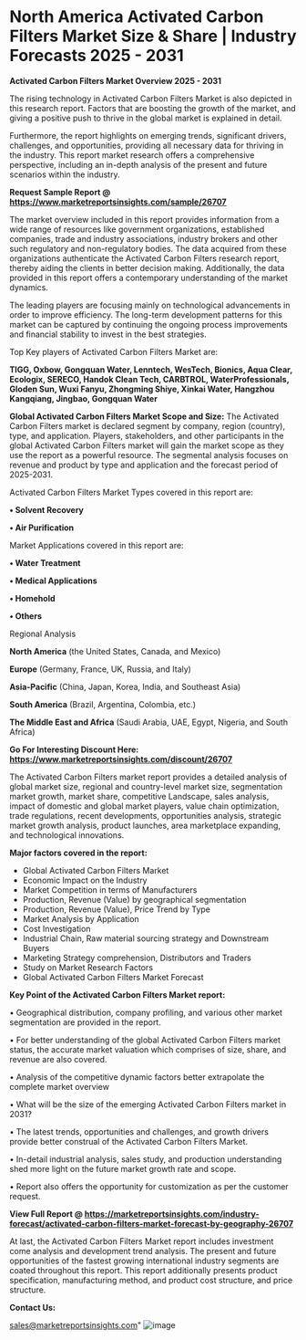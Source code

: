   # North America Activated Carbon Filters Market Size & Share | Industry Forecasts 2025 - 2031

<Strong> Activated Carbon Filters Market Overview 2025 - 2031</strong>

The rising technology in Activated Carbon Filters Market is also depicted in this research report. Factors that are boosting the growth of the market, and giving a positive push to thrive in the global market is explained in detail.

Furthermore, the report highlights on emerging trends, significant drivers, challenges, and opportunities, providing all necessary data for thriving in the industry. This report market research offers a comprehensive perspective, including an in-depth analysis of the present and future scenarios within the industry.

<strong>Request Sample Report @ <a href=https://www.marketreportsinsights.com/sample/26707>https://www.marketreportsinsights.com/sample/26707</a></strong>

The market overview included in this report provides information from a wide range of resources like government organizations, established companies, trade and industry associations, industry brokers and other such regulatory and non-regulatory bodies. The data acquired from these organizations authenticate the Activated Carbon Filters research report, thereby aiding the clients in better decision making. Additionally, the data provided in this report offers a contemporary understanding of the market dynamics.

The leading players are focusing mainly on technological advancements in order to improve efficiency. The long-term development patterns for this market can be captured by continuing the ongoing process improvements and financial stability to invest in the best strategies.

Top Key players of Activated Carbon Filters Market are:

<strong>TIGG, Oxbow, Gongquan Water, Lenntech, WesTech, Bionics, Aqua Clear, Ecologix, SERECO, Handok Clean Tech, CARBTROL, WaterProfessionals, Gloden Sun, Wuxi Fanyu, Zhongming Shiye, Xinkai Water, Hangzhou Kangqiang, Jingbao, Gongquan Water</strong>

<strong><b>Global Activated Carbon Filters Market Scope and Size:</b></strong>
The Activated Carbon Filters market is declared segment by company, region (country), type, and application. Players, stakeholders, and other participants in the global Activated Carbon Filters market will gain the market scope as they use the report as a powerful resource. The segmental analysis focuses on revenue and product by type and application and the forecast period of 2025-2031.

Activated Carbon Filters Market Types covered in this report are:

<strong>• Solvent Recovery

• Air Purification</strong>

Market Applications covered in this report are:

<strong>• Water Treatment

• Medical Applications

• Homehold

• Others</strong> 

Regional Analysis

<strong>North America</strong> (the United States, Canada, and Mexico)

<strong>Europe</strong> (Germany, France, UK, Russia, and Italy)

<strong>Asia-Pacific</strong> (China, Japan, Korea, India, and Southeast Asia)

<strong>South America</strong> (Brazil, Argentina, Colombia, etc.)

<strong>The Middle East and Africa</strong> (Saudi Arabia, UAE, Egypt, Nigeria, and South Africa)

<strong>Go For Interesting Discount Here: <a href=https://www.marketreportsinsights.com/discount/26707>https://www.marketreportsinsights.com/discount/26707</a></strong>

The Activated Carbon Filters market report provides a detailed analysis of global market size, regional and country-level market size, segmentation market growth, market share, competitive Landscape, sales analysis, impact of domestic and global market players, value chain optimization, trade regulations, recent developments, opportunities analysis, strategic market growth analysis, product launches, area marketplace expanding, and technological innovations.

<strong><b>Major factors covered in the report:</b></strong>
<ul>
  <li>Global Activated Carbon Filters Market </li>
  <li>Economic Impact on the Industry</li>
  <li>Market Competition in terms of Manufacturers</li>
  <li>Production, Revenue (Value) by geographical segmentation</li>
  <li>Production, Revenue (Value), Price Trend by Type</li>
  <li>Market Analysis by Application</li>
  <li>Cost Investigation</li>
  <li>Industrial Chain, Raw material sourcing strategy and Downstream Buyers</li>
  <li>Marketing Strategy comprehension, Distributors and Traders</li>
  <li>Study on Market Research Factors</li>
  <li>Global Activated Carbon Filters Market Forecast</li>
</ul>

<strong><b>Key Point of the Activated Carbon Filters Market report:</b></strong>

• Geographical distribution, company profiling, and various other market segmentation are provided in the report.

• For better understanding of the global Activated Carbon Filters market status, the accurate market valuation which comprises of size, share, and revenue are also covered.

• Analysis of the competitive dynamic factors better extrapolate the complete market overview

• What will be the size of the emerging Activated Carbon Filters market in 2031?

• The latest trends, opportunities and challenges, and growth drivers provide better construal of the Activated Carbon Filters Market.

• In-detail industrial analysis, sales study, and production understanding shed more light on the future market growth rate and scope.

• Report also offers the opportunity for customization as per the customer request.

<strong><b>View Full Report @ <a href=https://marketreportsinsights.com/industry-forecast/activated-carbon-filters-market-forecast-by-geography-26707>https://marketreportsinsights.com/industry-forecast/activated-carbon-filters-market-forecast-by-geography-26707</a></b></strong>


At last, the Activated Carbon Filters Market report includes investment come analysis and development trend analysis. The present and future opportunities of the fastest growing international industry segments are coated throughout this report. This report additionally presents product specification, manufacturing method, and product cost structure, and price structure.

<strong>Contact Us:</strong>

sales@marketreportsinsights.com"
![image](https://github.com/user-attachments/assets/fc6de8a7-18cf-40e7-9bc3-15b2441c8b7b)
